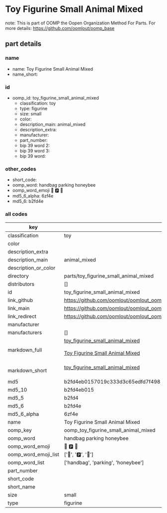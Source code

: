 # Toy Figurine Small Animal Mixed  

note: This is part of OOMP the Oopen Organization Method For Parts. For more details: https://github.com/oomlout/oomp_base

##  part details
  







### name
* name: Toy Figurine Small Animal Mixed
* name_short: 
### id
* oomp_id: toy_figurine_small_animal_mixed
  * classification: toy
  * type: figurine
  * size: small
  * color: 
  * description_main: animal_mixed
  * description_extra: 
  * manufacturer: 
  * part_number: 
  * bip 39 word 2: 
  * bip 39 word 3: 
  * bip 39 word: 

### other_codes
* short_code: 
* oomp_word: handbag parking honeybee
* oomp_word_emoji :handbag: :parking: :honeybee:
* md5_6_alpha: 6zf4e
* md5_6: b2fd4e









### all codes 
| key | value |  
| --- | --- |  
| classification | toy |  
| color |  |  
| description_extra |  |  
| description_main | animal_mixed |  
| description_or_color |   |  
| directory | parts/toy_figurine_small_animal_mixed |  
| distributors | [] |  
| id | toy_figurine_small_animal_mixed |  
| link_github | https://github.com/oomlout/oomlout_oomp_version_1_messy/tree/main/parts/toy_figurine_small_animal_mixed |  
| link_main | https://github.com/oomlout/oomlout_oomp_version_1_messy/tree/main/parts/toy_figurine_small_animal_mixed |  
| link_redirect | https://github.com/oomlout/oomlout_oomp_version_1_messy/tree/main/parts/toy_figurine_small_animal_mixed |  
| manufacturer |  |  
| manufacturers | [] |  
| markdown_full | [toy_figurine_small_animal_mixed](none)<br>[](none)<br>[Toy Figurine Small Animal Mixed](none)<br><br> |  
| markdown_short | [toy_figurine_small_animal_mixed](none)<br><br> |  
| md5 | b2fd4eb0157019c333d3c65edfd7f498 |  
| md5_10 | b2fd4eb015 |  
| md5_5 | b2fd4 |  
| md5_6 | b2fd4e |  
| md5_6_alpha | 6zf4e |  
| name | Toy Figurine Small Animal Mixed |  
| oomp_key | oomp_toy_figurine_small_animal_mixed |  
| oomp_word | handbag parking honeybee |  
| oomp_word_emoji | :handbag: :parking: :honeybee: |  
| oomp_word_emoji_list | [':handbag:', ':parking:', ':honeybee:'] |  
| oomp_word_list | ['handbag', 'parking', 'honeybee'] |  
| part_number |  |  
| short_code |  |  
| short_name |  |  
| size | small |  
| type | figurine |  

